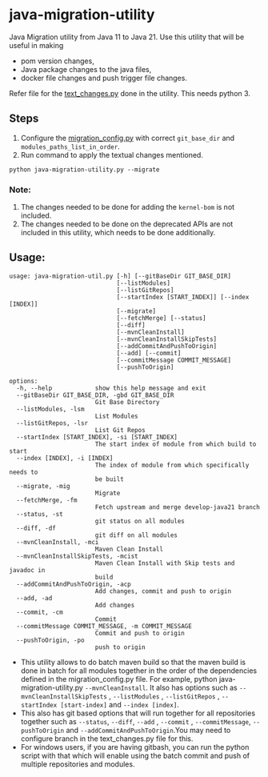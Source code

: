 # java-migration-utility
Java Migration utility from Java 11 to Java 21. 
Use this utility that will be useful in making 
* pom version changes,
* Java package changes to the java files,
* docker file changes and push trigger file changes. 

Refer file for the [text_changes.py](text_changes.py) done in the utility.  This needs python 3.

## Steps
1. Configure the [migration_config.py](migration_config.py) with correct `git_base_dir` and `modules_paths_list_in_order`.
2. Run command to apply the textual changes mentioned.
````
python java-migration-utility.py --migrate
````

### Note: 

1. The changes needed to be done for adding the `kernel-bom` is not included.
2. The changes needed to be done on the deprecated APIs are not included in this utility, which needs to be done additionally.

## Usage:
````
usage: java-migration-util.py [-h] [--gitBaseDir GIT_BASE_DIR]
                              [--listModules]
                              [--listGitRepos]
                              [--startIndex [START_INDEX]] [--index [INDEX]]
                              [--migrate]
                              [--fetchMerge] [--status]
                              [--diff]
                              [--mvnCleanInstall]
                              [--mvnCleanInstallSkipTests]
                              [--addCommitAndPushToOrigin]
                              [--add] [--commit]
                              [--commitMessage COMMIT_MESSAGE]
                              [--pushToOrigin]

options:
  -h, --help            show this help message and exit
  --gitBaseDir GIT_BASE_DIR, -gbd GIT_BASE_DIR
                        Git Base Directory
  --listModules, -lsm
                        List Modules
  --listGitRepos, -lsr
                        List Git Repos
  --startIndex [START_INDEX], -si [START_INDEX]
                        The start index of module from which build to start
  --index [INDEX], -i [INDEX]
                        The index of module from which specifically needs to
                        be built
  --migrate, -mig
                        Migrate
  --fetchMerge, -fm
                        Fetch upstream and merge develop-java21 branch
  --status, -st
                        git status on all modules
  --diff, -df
                        git diff on all modules
  --mvnCleanInstall, -mci
                        Maven Clean Install
  --mvnCleanInstallSkipTests, -mcist
                        Maven Clean Install with Skip tests and javadoc in
                        build
  --addCommitAndPushToOrigin, -acp
                        Add changes, commit and push to origin
  --add, -ad
                        Add changes
  --commit, -cm
                        Commit
  --commitMessage COMMIT_MESSAGE, -m COMMIT_MESSAGE
                        Commit and push to origin
  --pushToOrigin, -po
                        push to origin

````

* This utility allows to do batch maven build so that the maven build is done in batch for all modules together in the order of the dependencies defined in the migration_config.py file. For example, python java-migration-utility.py `--mvnCleanInstall`. It also has options such as `--mvnCleanInstallSkipTests` , `--listModules` , `--listGitRepos` , `--startIndex [start-index]` and `--index [index]`.
* This also has git based options that will run together for all repositories together such as `--status`, `--diff`, `--add` , `--commit` ,  `--commitMessage`,  `--pushToOrigin`  and `--addCommitAndPushToOrigin`.You may need to configure branch in the text_changes.py file for this.
* For windows users, if you are having gitbash, you can run the python script with that which will enable using the batch commit and push of multiple repositories and modules.
